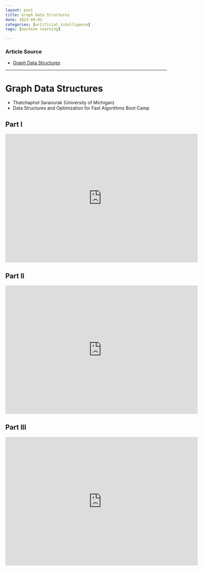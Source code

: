 ```yaml
---
layout: post
title: Graph Data Structures
date: 2023-09-02
categories: [artificial intelligence]
tags: [machine learning]

---
```


### Article Source

* [Graph Data Structures](https://www.youtube.com/watch?v=6BV8yUVrbug)

---

# Graph Data Structures

* Thatchaphol Saranurak (University of Michigan)
* Data Structures and Optimization for Fast Algorithms Boot Camp


## Part I
<iframe width="600" height="400" src="https://www.youtube.com/embed/6BV8yUVrbug?si=MqEchZf8IoVkmEtj" title="YouTube video player" frameborder="0" allow="accelerometer; autoplay; clipboard-write; encrypted-media; gyroscope; picture-in-picture; web-share" allowfullscreen></iframe>


## Part II

<iframe width="600" height="400" src="https://www.youtube.com/embed/rP-IU7NJKcI?si=B-qZiXQlxF_V1qs9" title="YouTube video player" frameborder="0" allow="accelerometer; autoplay; clipboard-write; encrypted-media; gyroscope; picture-in-picture; web-share" allowfullscreen></iframe>

## Part III

<iframe width="600" height="400" src="https://www.youtube.com/embed/7pUbd4dpigM?si=DxI0mnjW5a8pCEnb" title="YouTube video player" frameborder="0" allow="accelerometer; autoplay; clipboard-write; encrypted-media; gyroscope; picture-in-picture; web-share" allowfullscreen></iframe>

